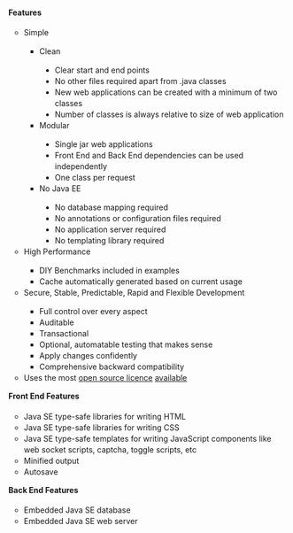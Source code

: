 <h4 style="font-weight: bold; font-size: 14px;">Features</h4>

<ul style="padding-left: 2em; margin-top:10px; font-size: 14px;line-height: 20px;list-style-type: circle;">
  <li>Simple</li>
  <ul style="padding-left: 2em;list-style-type: square;">
    <li>Clean</li>
    <ul style="padding-left: 2em;list-style-type: disc;">
      <li>Clear start and end points</li>
      <li>No other files required apart from .java classes</li>
      <li>New web applications can be created with a minimum of two classes</li>
      <li>Number of classes is always relative to size of web application</li>
    </ul>
    <li>Modular</li>
    <ul style="padding-left: 2em;list-style-type: disc;">
      <li>Single jar web applications</li>
      <li>Front End and Back End dependencies can be used independently</li>
      <li>One class per request</li>
    </ul>
    <li>No Java EE</li>
    <ul style="padding-left: 2em;list-style-type: disc;">
      <li>No database mapping required</li>
      <li>No annotations or configuration files required</li>
      <li>No application server required</li>
      <li>No templating library required</li>
    </ul>
  </ul>
  <li>High Performance</li>
  <ul style="padding-left: 2em;list-style-type: square;">
    <li>DIY Benchmarks included in examples</li>
    <li>Cache automatically generated based on current usage</li>
  </ul>
  <li>Secure, Stable, Predictable, Rapid and Flexible Development</li>
  <ul style="padding-left: 2em;list-style-type: square;">
    <li>Full control over every aspect</li>
    <li>Auditable</li>
    <li>Transactional</li>
    <li>Optional, automatable testing that makes sense</li>
    <li>Apply changes confidently</li>
    <li>Comprehensive backward compatibility</li>
  </ul>
  <li>Uses the most <a href="http://unlicense.org/">open source licence</a> <a href="http://choosealicense.com/licenses/unlicense/">available</a></li>
</ul>

<h4 style="margin-top:10px;font-weight: bold;font-size: 14px;">Front End Features</h4>

<ul style="padding-left: 2em; font-size: 14px;margin-top:10px;line-height: 20px;list-style-type: circle;">
  <li>Java SE type-safe libraries for writing HTML</li>
  <li>Java SE type-safe libraries for writing CSS</li>
  <li>Java SE type-safe templates for writing JavaScript components like web socket scripts, captcha, toggle scripts, etc</li>
  <li>Minified output</li>
  <li>Autosave</li>
</ul>

<h4 style="margin-top:10px;font-weight: bold;font-size: 14px;">Back End Features</h4>

<ul style="padding-left: 2em; font-size: 14px;margin-top:10px;line-height: 20px;list-style-type: circle;">
  <li>Embedded Java SE database</li>
  <li>Embedded Java SE web server</li>
</ul>
